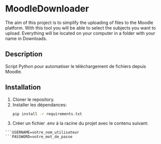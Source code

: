 # MoodleDownloader
The aim of this project is to simplify the uploading of files to the Moodle platform. With this tool you will be able to select the subjects you want to upload. Everything will be located on your computer in a folder with your name in Downloads.

## Description
Script Python pour automatiser le téléchargement de fichiers depuis Moodle.

## Installation
1. Cloner le repository.
2. Installer les dépendances:
   ```sh
   pip install -r requirements.txt

3. Créer un fichier .env à la racine du projet avec le contenu suivant:

```MOODLE_URL=https://votre-moodle-url
```USERNAME=votre_nom_utilisateur
```PASSWORD=votre_mot_de_passe